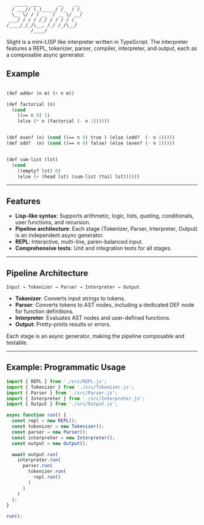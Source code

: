 
```
   _____ ___       __    __
  / ___// (_)___ _/ /_  / /_
  \__ \/ / / __ `/ __ \/ __/
 ___/ / / / /_/ / / / / /_
/____/_/_/\__, /_/ /_/\__/
         /____/
```

Slight is a mini-LISP like interpreter written in TypeScript. The interpreter features a REPL, tokenizer, parser, compiler, interpreter, and output, each as a composable async generator.

## Example


```lisp

(def adder (n m) (+ n m))

(def factorial (n)
  (cond
    ((== n 0) 1)
    (else (* n (factorial (- n 1))))))


(def even? (n) (cond ((== n 0) true ) (else (odd?  (- n 1)))))
(def odd?  (n) (cond ((== n 0) false) (else (even? (- n 1)))))


(def sum-list (lst)
  (cond
    ((empty? lst) 0)
    (else (+ (head lst) (sum-list (tail lst))))))

```

---

## Features
- **Lisp-like syntax**: Supports arithmetic, logic, lists, quoting, conditionals, user functions, and recursion.
- **Pipeline architecture**: Each stage (Tokenizer, Parser, Interpreter, Output) is an independent async generator.
- **REPL**: Interactive, multi-line, paren-balanced input.
- **Comprehensive tests**: Unit and integration tests for all stages.

---

## Pipeline Architecture

```
Input → Tokenizer → Parser → Interpreter → Output
```
- **Tokenizer**: Converts input strings to tokens.
- **Parser**: Converts tokens to AST nodes, including a dedicated DEF node for function definitions.
- **Interpreter**: Evaluates AST nodes and user-defined functions.
- **Output**: Pretty-prints results or errors.

Each stage is an async generator, making the pipeline composable and testable.

---

## Example: Programmatic Usage

```ts
import { REPL } from './src/REPL.js';
import { Tokenizer } from './src/Tokenizer.js';
import { Parser } from './src/Parser.js';
import { Interpreter } from './src/Interpreter.js';
import { Output } from './src/Output.js';

async function run() {
  const repl = new REPL();
  const tokenizer = new Tokenizer();
  const parser = new Parser();
  const interpreter = new Interpreter();
  const output = new Output();

  await output.run(
    interpreter.run(
      parser.run(
        tokenizer.run(
          repl.run()
        )
      )
    )
  );
}

run();
```

